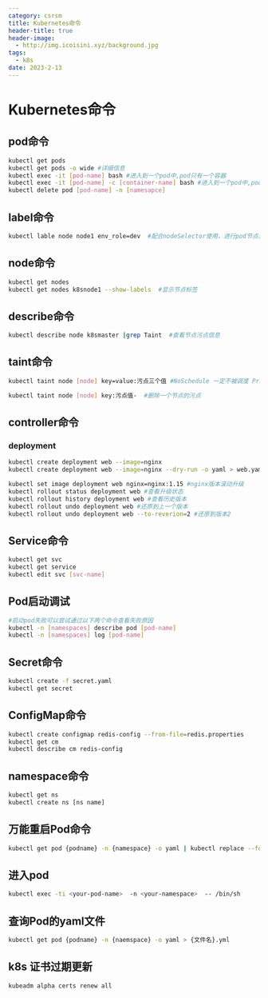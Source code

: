 ```yaml
---
category: csrsm
title: Kubernetes命令
header-title: true
header-image:
  - http://img.icoisini.xyz/background.jpg
tags:
  - k8s
date: 2023-2-13
---
```


# Kubernetes命令

## pod命令

```bash
kubectl get pods
kubectl get pods -o wide #详细信息
kubectl exec -it [pod-name] bash #进入到一个pod中,pod只有一个容器
kubectl exec -it [pod-name] -c [container-name] bash #进入到一个pod中,pod有多个容器需要指定容器名称
kubectl delete pod [pod-name] -n [namesapce]
```

## label命令

```bash
kubectl lable node node1 env_role=dev  #配合nodeSelector使用，进行pod节点选择
```

## node命令

```bash
kubectl get nodes
kubectl get nodes k8snode1 --show-labels  #显示节点标签
```

## describe命令

```bash
kubectl describe node k8smaster |grep Taint  #查看节点污点信息
```

## taint命令

```bash
kubectl taint node [node] key=value:污点三个值 #NoSchedule 一定不被调度 PreferNoSchedule 尽量不被调度 NoExecute 不会调度，并且还会驱逐Node已有Pod

kubectl taint node [node] key:污点值-  #删除一个节点的污点
```

## controller命令

### deployment

```bash
kubectl create deployment web --image=nginx
kubectl create deployment web --image=nginx --dry-run -o yaml > web.yaml #不创建deployment，导出创建该deployment的yaml文件

kubectl set image deployment web nginx=nginx:1.15 #nginx版本滚动升级
kubectl rollout status deployment web #查看升级状态
kubectl rollout history deployment web #查看历史版本
kubectl rollout undo deployment web #还原到上一个版本
kubectl rollout undo deployment web --to-reverion=2 #还原到版本2
```

## Service命令

```bash
kubectl get svc
kubectl get service
kubectl edit svc [svc-name]
```

## Pod启动调试

```bash
#启动pod失败可以尝试通过以下两个命令查看失败原因
kubectl -n [namespaces] describe pod [pod-name] 
kubectl -n [namespaces] log [pod-name]
```

## Secret命令

```bash
kubectl create -f secret.yaml
kubectl get secret
```

## ConfigMap命令

```bash
kubectl create configmap redis-config --from-file=redis.properties
kubectl get cm
kubectl describe cm redis-config
```

## namespace命令

```bash
kubectl get ns
kubectl create ns [ns name]
```

## 万能重启Pod命令

```bash
kubectl get pod {podname} -n {namespace} -o yaml | kubectl replace --force -f -
```

## 进入pod
```bash
kubectl exec -ti <your-pod-name>  -n <your-namespace>  -- /bin/sh
```

## 查询Pod的yaml文件
```bash
kubectl get pod {podname} -n {naemspace} -o yaml > {文件名}.yml
```

## k8s 证书过期更新
```shell
kubeadm alpha certs renew all
```

